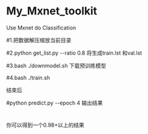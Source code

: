 # My_Mxnet_toolkit
Use Mxnet do Classification


#1.把数据解压缩放当前目录

#2.python get_list.py --ratio 0.8 将生成train.lst 和val.lst

#3.bash ./downmodel.sh 下载预训练模型

#4.bash ./train.sh

结束后

#python predict.py --epoch 4 输出结果
#

你可以得到一个0.98+以上的结果


